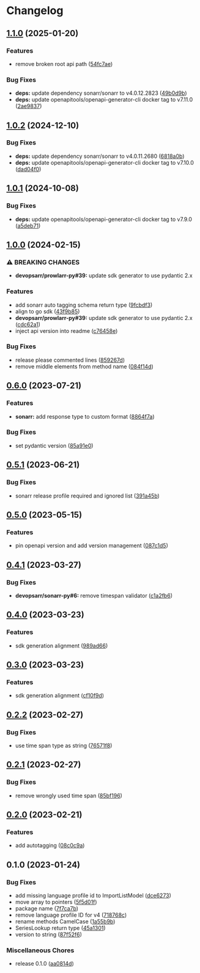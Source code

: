 # Changelog

## [1.1.0](https://github.com/devopsarr/sonarr-go/compare/v1.0.2...v1.1.0) (2025-01-20)


### Features

* remove broken root api path ([54fc7ae](https://github.com/devopsarr/sonarr-go/commit/54fc7aeba6273091d0b99aea565442e679a5b0e0))


### Bug Fixes

* **deps:** update dependency sonarr/sonarr to v4.0.12.2823 ([49b0d9b](https://github.com/devopsarr/sonarr-go/commit/49b0d9bdf86c90e4fc6541939263135ac176f96d))
* **deps:** update openapitools/openapi-generator-cli docker tag to v7.11.0 ([2ae9837](https://github.com/devopsarr/sonarr-go/commit/2ae98376854c75de11e490b189cb984ad498f832))

## [1.0.2](https://github.com/devopsarr/sonarr-go/compare/v1.0.1...v1.0.2) (2024-12-10)


### Bug Fixes

* **deps:** update dependency sonarr/sonarr to v4.0.11.2680 ([6818a0b](https://github.com/devopsarr/sonarr-go/commit/6818a0b2e11f14cf8d26473004031c9cd3ac090a))
* **deps:** update openapitools/openapi-generator-cli docker tag to v7.10.0 ([dad04f0](https://github.com/devopsarr/sonarr-go/commit/dad04f0ad39aff4f3768bdc79ac3220c42cc75da))

## [1.0.1](https://github.com/devopsarr/sonarr-go/compare/v1.0.0...v1.0.1) (2024-10-08)


### Bug Fixes

* **deps:** update openapitools/openapi-generator-cli docker tag to v7.9.0 ([a5deb71](https://github.com/devopsarr/sonarr-go/commit/a5deb71993a11284c9acd12dc9ed43931bf70cfc))

## [1.0.0](https://github.com/devopsarr/sonarr-go/compare/v0.6.0...v1.0.0) (2024-02-15)


### ⚠ BREAKING CHANGES

* **devopsarr/prowlarr-py#39:** update sdk generator to use pydantic 2.x

### Features

* add sonarr auto tagging schema return type ([9fcbdf3](https://github.com/devopsarr/sonarr-go/commit/9fcbdf3c2de6eb696324560f72cb63c02135a46d))
* align to go sdk ([43f9b85](https://github.com/devopsarr/sonarr-go/commit/43f9b85acee5718d5800c86b6fe3e921d42672b1))
* **devopsarr/prowlarr-py#39:** update sdk generator to use pydantic 2.x ([cdc62a1](https://github.com/devopsarr/sonarr-go/commit/cdc62a12319882e13e65cdcc6a2b7ce823454de4))
* inject api version into readme ([c76458e](https://github.com/devopsarr/sonarr-go/commit/c76458ebf173d104a5687ecc6f65fae4046457db))


### Bug Fixes

* release please commented lines ([859267d](https://github.com/devopsarr/sonarr-go/commit/859267db39fcb77533a88df38d43d8e2e32a4327))
* remove middle elements from method name ([084f14d](https://github.com/devopsarr/sonarr-go/commit/084f14d21e4f9903209387e0e733b9c38c129a9b))

## [0.6.0](https://github.com/devopsarr/sonarr-go/compare/v0.5.1...v0.6.0) (2023-07-21)


### Features

* **sonarr:** add response type to custom format ([8864f7a](https://github.com/devopsarr/sonarr-go/commit/8864f7a090ba2716666599b32314aa5f6313a774))


### Bug Fixes

* set pydantic version ([85a91e0](https://github.com/devopsarr/sonarr-go/commit/85a91e0416f16e8dcf3f7942450f9e1f6d9f68de))

## [0.5.1](https://github.com/devopsarr/sonarr-go/compare/v0.5.0...v0.5.1) (2023-06-21)


### Bug Fixes

* sonarr release profile required and ignored list ([391a45b](https://github.com/devopsarr/sonarr-go/commit/391a45bd3787971a7624224b1f922cd8ce8b2f03))

## [0.5.0](https://github.com/devopsarr/sonarr-go/compare/v0.4.1...v0.5.0) (2023-05-15)


### Features

* pin openapi version and add version management ([087c1d5](https://github.com/devopsarr/sonarr-go/commit/087c1d5c0742d94a18d7302faf22e8427d023dcf))

## [0.4.1](https://github.com/devopsarr/sonarr-go/compare/v0.4.0...v0.4.1) (2023-03-27)


### Bug Fixes

* **devopsarr/sonarr-py#6:** remove timespan validator ([c1a2fb6](https://github.com/devopsarr/sonarr-go/commit/c1a2fb60d92b43b1555124c543792430058044f2))

## [0.4.0](https://github.com/devopsarr/sonarr-go/compare/v0.3.0...v0.4.0) (2023-03-23)


### Features

* sdk generation alignment ([989ad66](https://github.com/devopsarr/sonarr-go/commit/989ad665dcd6311b1e93dcd29e2ed23c7737b99a))

## [0.3.0](https://github.com/devopsarr/sonarr-go/compare/v0.2.2...v0.3.0) (2023-03-23)


### Features

* sdk generation alignment ([cf10f9d](https://github.com/devopsarr/sonarr-go/commit/cf10f9dccda61fb7ec46a0623b0e4ab625fdbe49))

## [0.2.2](https://github.com/devopsarr/sonarr-go/compare/v0.2.1...v0.2.2) (2023-02-27)


### Bug Fixes

* use time span type as string ([76571f8](https://github.com/devopsarr/sonarr-go/commit/76571f82ab462137ed903b777c0036572a76f6db))

## [0.2.1](https://github.com/devopsarr/sonarr-go/compare/v0.2.0...v0.2.1) (2023-02-27)


### Bug Fixes

* remove wrongly used time span ([85bf196](https://github.com/devopsarr/sonarr-go/commit/85bf196f9506dadf9fa1e2b6eaa915c0815f54b2))

## [0.2.0](https://github.com/devopsarr/sonarr-go/compare/v0.1.0...v0.2.0) (2023-02-21)


### Features

* add autotagging ([08c0c9a](https://github.com/devopsarr/sonarr-go/commit/08c0c9ae1235e7716304e5838905b7ddbce2a333))

## 0.1.0 (2023-01-24)


### Bug Fixes

* add missing language profile id to ImportListModel ([dce6273](https://github.com/devopsarr/sonarr-go/commit/dce627372a10c28e3908ed57a351b151883bc69b))
* move array to pointers ([5f5d01f](https://github.com/devopsarr/sonarr-go/commit/5f5d01f17750b9453a67f5552df4dad7dd59f570))
* package name ([7f7ca7b](https://github.com/devopsarr/sonarr-go/commit/7f7ca7b964d45b51801dad0585cf73a387545d27))
* remove language profile ID for v4 ([718768c](https://github.com/devopsarr/sonarr-go/commit/718768cb8b5298a0c54e607557b52e8ea54b76a5))
* rename methods CamelCase ([1a55b9b](https://github.com/devopsarr/sonarr-go/commit/1a55b9b11b0935a99cb8d4fd87fa0876d98003fb))
* SeriesLookup return type ([45a1301](https://github.com/devopsarr/sonarr-go/commit/45a1301d19e56e65ec6113ff4ffd7cbf75d9b5bf))
* version to string ([87f52f6](https://github.com/devopsarr/sonarr-go/commit/87f52f67793d95d687acb2a7d556e9952d0bfbc4))


### Miscellaneous Chores

* release 0.1.0 ([aa0814d](https://github.com/devopsarr/sonarr-go/commit/aa0814ddc60ca50226845de7c054dfce7526f2c8))
